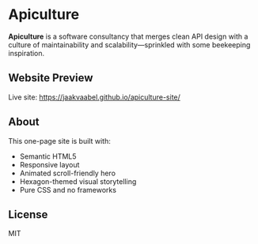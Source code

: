 # Apiculture

**Apiculture** is a software consultancy that merges clean API design with a culture of maintainability and scalability—sprinkled with some beekeeping inspiration.

## Website Preview

Live site: https://jaakvaabel.github.io/apiculture-site/

## About

This one-page site is built with:

- Semantic HTML5
- Responsive layout
- Animated scroll-friendly hero
- Hexagon-themed visual storytelling
- Pure CSS and no frameworks

## License

MIT
